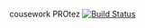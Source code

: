 cousework PROtez
[![Build Status](https://travis-ci.org/Kasmas/PROtez.svg?branch=master)](https://travis-ci.org/Kasmas/PROtez)
